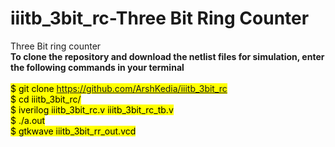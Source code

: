 # iiitb_3bit_rc-Three Bit Ring Counter
Three Bit ring counter<br/>
**To clone the repository and download the netlist files for simulation, enter the following commands in your terminal**<br/><br/>
<mark>
$ git clone https://github.com/ArshKedia/iiitb_3bit_rc<br/>
$ cd iiitb_3bit_rc/<br/>
$ iverilog iiitb_3bit_rc.v iiitb_3bit_rc_tb.v<br/>
$ ./a.out <br/>
$ gtkwave iiitb_3bit_rr_out.vcd<br/>
</mark>

